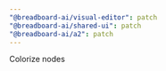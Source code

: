 ```yaml
---
"@breadboard-ai/visual-editor": patch
"@breadboard-ai/shared-ui": patch
"@breadboard-ai/a2": patch
---
```


Colorize nodes

